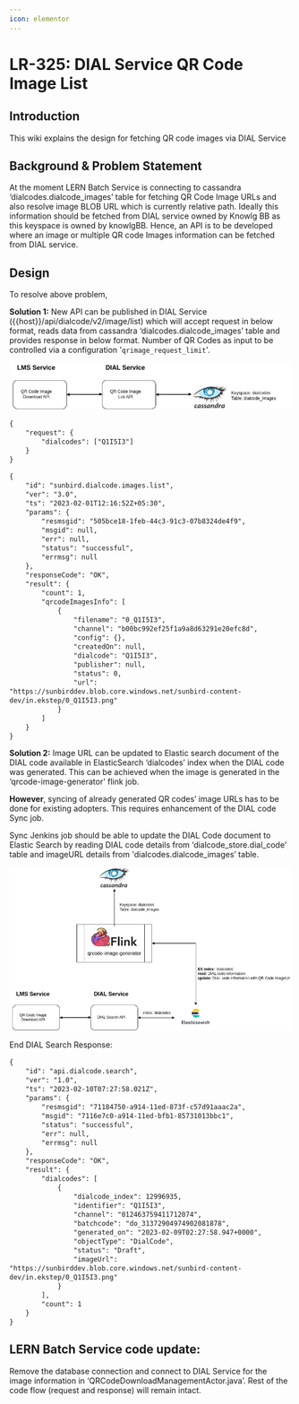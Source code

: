 ```yaml
---
icon: elementor
---
```


# LR-325: DIAL Service QR Code Image List

## Introduction <a href="#lr-325-dialserviceqrcodeimagelist-introduction" id="lr-325-dialserviceqrcodeimagelist-introduction"></a>

This wiki explains the design for fetching QR code images via DIAL Service

## Background & Problem Statement <a href="#lr-325-dialserviceqrcodeimagelist-background-and-problemstatement" id="lr-325-dialserviceqrcodeimagelist-background-and-problemstatement"></a>

At the moment LERN Batch Service is connecting to cassandra ‘dialcodes.dialcode\_images’ table for fetching QR Code Image URLs and also resolve image BLOB URL which is currently relative path. Ideally this information should be fetched from DIAL service owned by Knowlg BB as this keyspace is owned by knowlgBB. Hence, an API is to be developed where an image or multiple QR code Images information can be fetched from DIAL service.



## Design <a href="#lr-325-dialserviceqrcodeimagelist-design" id="lr-325-dialserviceqrcodeimagelist-design"></a>

To resolve above problem,

**Solution 1:** New API can be published in DIAL Service (\{{host\}}/api/dialcode/v2/image/list) which will accept request in below format, reads data from cassandra ‘dialcodes.dialcode\_images’ table and provides response in below format. Number of QR Codes as input to be controlled via a configuration '`qrimage_request_limit`'.

![](../../../../.gitbook/assets/3285942306.png)

```
{
    "request": {
        "dialcodes": ["Q1I5I3"]
    }
}
```

```
{
    "id": "sunbird.dialcode.images.list",
    "ver": "3.0",
    "ts": "2023-02-01T12:16:52Z+05:30",
    "params": {
        "resmsgid": "505bce18-1feb-44c3-91c3-07b8324de4f9",
        "msgid": null,
        "err": null,
        "status": "successful",
        "errmsg": null
    },
    "responseCode": "OK",
    "result": {
        "count": 1,
        "qrcodeImagesInfo": [
            {
                "filename": "0_Q1I5I3",
                "channel": "b00bc992ef25f1a9a8d63291e20efc8d",
                "config": {},
                "createdOn": null,
                "dialcode": "Q1I5I3",
                "publisher": null,
                "status": 0,
                "url": "https://sunbirddev.blob.core.windows.net/sunbird-content-dev/in.ekstep/0_Q1I5I3.png"
            }
        ]
    }
}
```

**Solution 2:** Image URL can be updated to Elastic search document of the DIAL code available in ElasticSearch ‘dialcodes’ index when the DIAL code was generated. This can be achieved when the image is generated in the ‘qrcode-image-generator' flink job.

**However**, syncing of already generated QR codes’ image URLs has to be done for existing adopters. This requires enhancement of the DIAL code Sync job.

Sync Jenkins job should be able to update the DIAL Code document to Elastic Search by reading DIAL code details from ‘dialcode\_store.dial\_code’ table and imageURL details from 'dialcodes.dialcode\_images’ table.

![](../../../../.gitbook/assets/3285680204.png)

End DIAL Search Response:

```
{
    "id": "api.dialcode.search",
    "ver": "1.0",
    "ts": "2023-02-10T07:27:58.021Z",
    "params": {
        "resmsgid": "71184750-a914-11ed-873f-c57d91aaac2a",
        "msgid": "7116e7c0-a914-11ed-bfb1-85731013bbc1",
        "status": "successful",
        "err": null,
        "errmsg": null
    },
    "responseCode": "OK",
    "result": {
        "dialcodes": [
            {
                "dialcode_index": 12996935,
                "identifier": "Q1I5I3",
                "channel": "012463759411712074",
                "batchcode": "do_31372904974902081878",
                "generated_on": "2023-02-09T02:27:58.947+0000",
                "objectType": "DialCode",
                "status": "Draft",
                "imageUrl": "https://sunbirddev.blob.core.windows.net/sunbird-content-dev/in.ekstep/0_Q1I5I3.png"
            }
        ],
        "count": 1
    }
}
```

## LERN Batch Service code update: <a href="#lr-325-dialserviceqrcodeimagelist-lernbatchservicecodeupdate" id="lr-325-dialserviceqrcodeimagelist-lernbatchservicecodeupdate"></a>

Remove the database connection and connect to DIAL Service for the image information in ‘QRCodeDownloadManagementActor.java’. Rest of the code flow (request and response) will remain intact.
